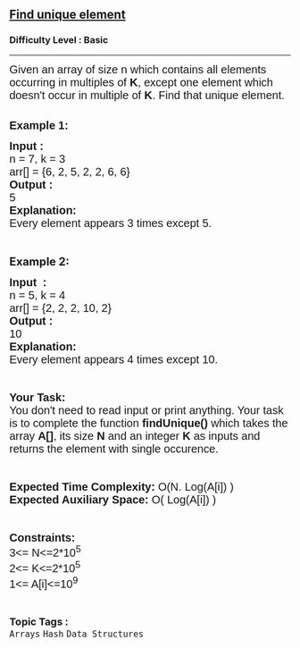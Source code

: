 <h2><a href="https://www.geeksforgeeks.org/problems/find-unique-element2632/1?page=5&difficulty=Basic&status=unsolved&sortBy=submissions">Find unique element</a></h2><h3>Difficulty Level : Basic</h3><hr><div class="problems_problem_content__Xm_eO"><p><span style="font-size:20px"><span style="font-family:arial,helvetica,sans-serif">Given an array of size n which contains all elements occurring in multiples of&nbsp;<strong>K</strong>, except one element which doesn't occur in multiple of <strong>K</strong>. Find that unique element.</span></span><br>
&nbsp;</p>

<p><span style="font-size:20px"><span style="font-family:arial,helvetica,sans-serif"><strong>Example 1:</strong></span></span></p>

<pre><span style="font-size:20px"><span style="font-family:arial,helvetica,sans-serif"><strong>Input : 
</strong>n = 7, k = 3
arr[] = {6, 2, 5, 2, 2, 6, 6}
<strong>Output : </strong>
5
<strong>Explanation:</strong>
Every element appears 3 times except 5.</span></span></pre>

<p>&nbsp;</p>

<p><span style="font-size:20px"><strong>Example 2:</strong></span></p>

<pre><span style="font-size:20px"><span style="font-family:arial,helvetica,sans-serif"><strong>Input  : 
</strong>n = 5, k = 4
arr[] = {2, 2, 2, 10, 2}
<strong>Output :
</strong>10
<strong>Explanation:</strong>
Every element appears 4 times except 10.</span></span></pre>

<p>&nbsp;</p>

<p><span style="font-size:20px"><span style="font-family:arial,helvetica,sans-serif"><strong>Your Task:&nbsp;&nbsp;</strong><br>
You don't need to read input or print anything. Your task is to complete the function&nbsp;<strong>findUnique()</strong>&nbsp;which takes the array <strong>A[]</strong>, its size <strong>N</strong><strong> </strong>and an integer<strong> K</strong> as inputs and returns the element with single occurence.</span></span></p>

<p>&nbsp;</p>

<p><span style="font-size:20px"><span style="font-family:arial,helvetica,sans-serif"><strong>Expected Time Complexity:</strong> O(N. Log(A[i]) )<br>
<strong>Expected Auxiliary Space:</strong> O( Log(A[i]) )</span></span></p>

<p>&nbsp;</p>

<p><span style="font-size:20px"><span style="font-family:arial,helvetica,sans-serif"><strong>Constraints:</strong><br>
3&lt;= N&lt;=2*10<sup>5</sup><br>
2&lt;= K&lt;=2*10<sup>5</sup><br>
1&lt;= A[i]&lt;=10<sup>9</sup></span></span></p>
</div><br><p><span style=font-size:18px><strong>Topic Tags : </strong><br><code>Arrays</code>&nbsp;<code>Hash</code>&nbsp;<code>Data Structures</code>&nbsp;